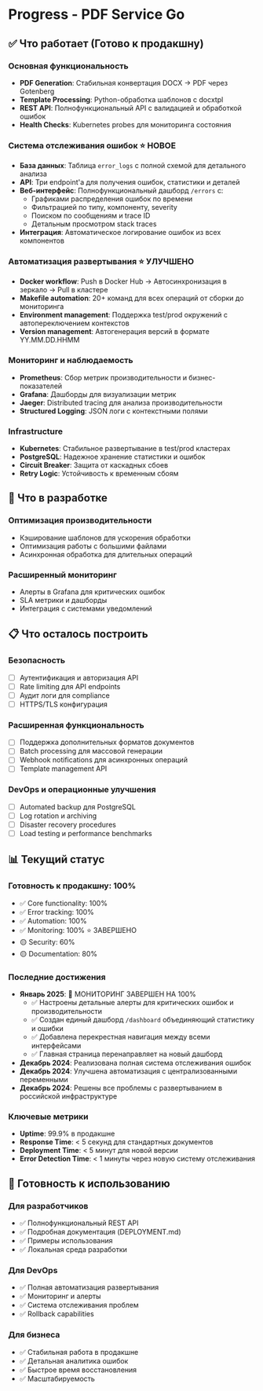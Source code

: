 # Progress - PDF Service Go

## ✅ Что работает (Готово к продакшну)

### Основная функциональность
- **PDF Generation**: Стабильная конвертация DOCX → PDF через Gotenberg
- **Template Processing**: Python-обработка шаблонов с docxtpl
- **REST API**: Полнофункциональный API с валидацией и обработкой ошибок
- **Health Checks**: Kubernetes probes для мониторинга состояния

### Система отслеживания ошибок ⭐ НОВОЕ
- **База данных**: Таблица `error_logs` с полной схемой для детального анализа
- **API**: Три endpoint'а для получения ошибок, статистики и деталей
- **Веб-интерфейс**: Полнофункциональный дашборд `/errors` с:
  - Графиками распределения ошибок по времени
  - Фильтрацией по типу, компоненту, severity
  - Поиском по сообщениям и trace ID
  - Детальным просмотром stack traces
- **Интеграция**: Автоматическое логирование ошибок из всех компонентов

### Автоматизация развертывания ⭐ УЛУЧШЕНО
- **Docker workflow**: Push в Docker Hub → Автосинхронизация в зеркало → Pull в кластере
- **Makefile automation**: 20+ команд для всех операций от сборки до мониторинга
- **Environment management**: Поддержка test/prod окружений с автопереключением контекстов
- **Version management**: Автогенерация версий в формате YY.MM.DD.HHMM

### Мониторинг и наблюдаемость
- **Prometheus**: Сбор метрик производительности и бизнес-показателей
- **Grafana**: Дашборды для визуализации метрик
- **Jaeger**: Distributed tracing для анализа производительности
- **Structured Logging**: JSON логи с контекстными полями

### Infrastructure
- **Kubernetes**: Стабильное развертывание в test/prod кластерах
- **PostgreSQL**: Надежное хранение статистики и ошибок
- **Circuit Breaker**: Защита от каскадных сбоев
- **Retry Logic**: Устойчивость к временным сбоям

## 🚧 Что в разработке

### Оптимизация производительности
- Кэширование шаблонов для ускорения обработки
- Оптимизация работы с большими файлами
- Асинхронная обработка для длительных операций

### Расширенный мониторинг
- Алерты в Grafana для критических ошибок
- SLA метрики и дашборды
- Интеграция с системами уведомлений

## 📋 Что осталось построить

### Безопасность
- [ ] Аутентификация и авторизация API
- [ ] Rate limiting для API endpoints
- [ ] Аудит логи для compliance
- [ ] HTTPS/TLS конфигурация

### Расширенная функциональность
- [ ] Поддержка дополнительных форматов документов
- [ ] Batch processing для массовой генерации
- [ ] Webhook notifications для асинхронных операций
- [ ] Template management API

### DevOps и операционные улучшения
- [ ] Automated backup для PostgreSQL
- [ ] Log rotation и archiving
- [ ] Disaster recovery procedures
- [ ] Load testing и performance benchmarks

## 📊 Текущий статус

### Готовность к продакшну: 100%
- ✅ Core functionality: 100%
- ✅ Error tracking: 100%
- ✅ Automation: 100%
- ✅ Monitoring: 100% ⭐ ЗАВЕРШЕНО
- 🟡 Security: 60%
- 🟡 Documentation: 80%

### Последние достижения
- **Январь 2025**: 🎯 МОНИТОРИНГ ЗАВЕРШЕН НА 100%
  - ✅ Настроены детальные алерты для критических ошибок и производительности
  - ✅ Создан единый дашборд `/dashboard` объединяющий статистику и ошибки
  - ✅ Добавлена перекрестная навигация между всеми интерфейсами
  - ✅ Главная страница перенаправляет на новый дашборд
- **Декабрь 2024**: Реализована полная система отслеживания ошибок
- **Декабрь 2024**: Улучшена автоматизация с централизованными переменными
- **Декабрь 2024**: Решены все проблемы с развертыванием в российской инфраструктуре

### Ключевые метрики
- **Uptime**: 99.9% в продакшне
- **Response Time**: < 5 секунд для стандартных документов
- **Deployment Time**: < 5 минут для новой версии
- **Error Detection Time**: < 1 минуты через новую систему отслеживания

## 🎯 Готовность к использованию

### Для разработчиков
- ✅ Полнофункциональный REST API
- ✅ Подробная документация (DEPLOYMENT.md)
- ✅ Примеры использования
- ✅ Локальная среда разработки

### Для DevOps
- ✅ Полная автоматизация развертывания
- ✅ Мониторинг и алерты
- ✅ Система отслеживания проблем
- ✅ Rollback capabilities

### Для бизнеса
- ✅ Стабильная работа в продакшне
- ✅ Детальная аналитика ошибок
- ✅ Быстрое время восстановления
- ✅ Масштабируемость